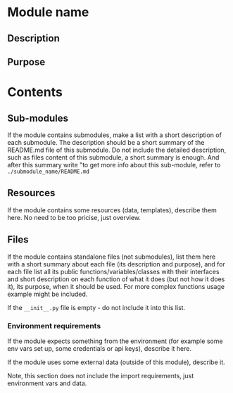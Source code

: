 # Module name

## Description

## Purpose

# Contents

## Sub-modules
If the module contains submodules, make a list with a short description of each submodule. The description should be a short summary of the README.md file of this submodule. Do not include the detailed description, such as files content of this submodule, a short summary is enough. And after this summary write "to get more info about this sub-module, refer to `./submodule_name/README.md`

## Resources
If the module contains some resources (data, templates), describe them here. No need to be too pricise, just overview.

## Files
If the module contains standalone files (not submodules), list them here with a short summary about each file (its description and purpose), and for each file list all its public functions/variables/classes with their interfaces and short description on each function of what it does (but not how it does it), its purpose, when it should be used. For more complex functions usage example might be included.

If the `__init__.py` file is empty - do not include it into this list.

### Environment requirements
If the module expects something from the environment (for example some env vars set up, some credentials or api keys), describe it here.

If the module uses some external data (outside of this module), describe it.

Note, this section does not include the import requirements, just environment vars and data.
